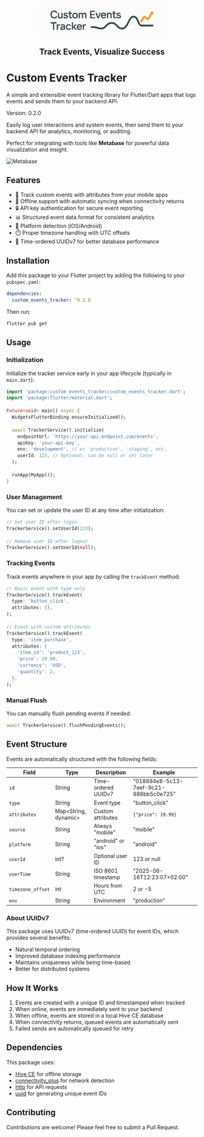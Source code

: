 <p align="center">
  <img src="https://raw.githubusercontent.com/iStoriaE/custom_events_tracker/refs/heads/master/custom_events_tracker_logo.png?sanitize=true" width="350px">
</p>
<h2 align="center">Track Events, Visualize Success</h2>

# Custom Events Tracker

A simple and extensible event tracking library for Flutter/Dart apps that logs events and sends them to your backend API.

Version: 0.2.0

Easily log user interactions and system events, then send them to your backend API for analytics, monitoring, or auditing.  

Perfect for integrating with tools like **Metabase** for powerful data visualization and insight.

![Metabase](https://www.metabase.com/docs/latest/images/metabase-product-screenshot.png)

## Features

- 📱 Track custom events with attributes from your mobile apps
- 🔄 Offline support with automatic syncing when connectivity returns
- 🔒 API key authentication for secure event reporting
- 📊 Structured event data format for consistent analytics
- 📱 Platform detection (iOS/Android)
- ⏱️ Proper timezone handling with UTC offsets
- 🔄 Time-ordered UUIDv7 for better database performance

## Installation

Add this package to your Flutter project by adding the following to your `pubspec.yaml`:

```yaml
dependencies:
  custom_events_tracker: ^0.2.0
```

Then run:

```bash
flutter pub get
```

## Usage

### Initialization

Initialize the tracker service early in your app lifecycle (typically in `main.dart`):

```dart
import 'package:custom_events_tracker/custom_events_tracker.dart';
import 'package:flutter/material.dart';

Future<void> main() async {
  WidgetsFlutterBinding.ensureInitialized();
  
  await TrackerService().initialize(
    endpointUrl: 'https://your-api-endpoint.com/events',
    apiKey: 'your-api-key',
    env: 'development', // or 'production', 'staging', etc.
    userId: 123, // Optional: can be null or set later
  );
  
  runApp(MyApp());
}
```

### User Management

You can set or update the user ID at any time after initialization:

```dart
// Set user ID after login
TrackerService().setUserId(123);

// Remove user ID after logout
TrackerService().setUserId(null);
```

### Tracking Events

Track events anywhere in your app by calling the `trackEvent` method:

```dart
// Basic event with type only
TrackerService().trackEvent(
  type: 'button_click',
  attributes: {},
);

// Event with custom attributes
TrackerService().trackEvent(
  type: 'item_purchase',
  attributes: {
    'item_id': 'product_123',
    'price': 19.99,
    'currency': 'USD',
    'quantity': 2,
  },
);
```

### Manual Flush

You can manually flush pending events if needed:

```dart
await TrackerService().flushPendingEvents();
```

## Event Structure

Events are automatically structured with the following fields:

| Field | Type | Description | Example |
|-------|------|-------------|---------|
| `id` | String | Time-ordered UUIDv7 | "018884e8-5c13-7eef-9c21-986bb5c0e725" |
| `type` | String | Event type | "button_click" |
| `attributes` | Map&lt;String, dynamic&gt; | Custom attributes | `{"price": 19.99}` |
| `source` | String | Always "mobile" | "mobile" |
| `platform` | String | "android" or "ios" | "android" |
| `userId` | int? | Optional user ID | 123 or null |
| `userTime` | String | ISO 8601 timestamp | "2025-06-16T12:23:07+02:00" |
| `timezone_offset` | int | Hours from UTC | 2 or -5 |
| `env` | String | Environment | "production" |

### About UUIDv7

This package uses UUIDv7 (time-ordered UUID) for event IDs, which provides several benefits:
- Natural temporal ordering
- Improved database indexing performance
- Maintains uniqueness while being time-based
- Better for distributed systems

## How It Works

1. Events are created with a unique ID and timestamped when tracked
2. When online, events are immediately sent to your backend
3. When offline, events are stored in a local Hive CE database
4. When connectivity returns, queued events are automatically sent
5. Failed sends are automatically queued for retry

## Dependencies

This package uses:
- [Hive CE](https://pub.dev/packages/hive_ce) for offline storage
- [connectivity_plus](https://pub.dev/packages/connectivity_plus) for network detection
- [http](https://pub.dev/packages/http) for API requests
- [uuid](https://pub.dev/packages/uuid) for generating unique event IDs

## Contributing

Contributions are welcome! Please feel free to submit a Pull Request.
